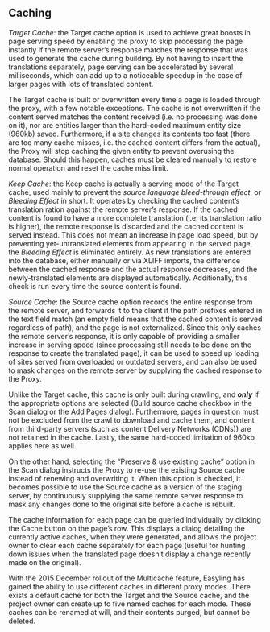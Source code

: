 Caching
-------

*Target Cache*: the Target cache option is used to achieve great boosts in page serving speed by enabling the proxy to skip processing the page instantly if the remote server’s response matches the response that was used to generate the cache during building. By not having to insert the translations separately, page serving can be accelerated by several milliseconds, which can add up to a noticeable speedup in the case of larger pages with lots of translated content.

The Target cache is built or overwritten every time a page is loaded through the proxy, with a few notable exceptions. The cache is not overwritten if the content served matches the content received (i.e. no processing was done on it), nor are entities larger than the hard-coded maximum entity size (960kb) saved. Furthermore, if a site changes its contents too fast (there are too many cache misses, i.e. the cached content differs from the actual), the Proxy will stop caching the given entity to prevent overusing the database. Should this happen, caches must be cleared manually to restore normal operation and reset the cache miss limit.

*Keep Cache*: the Keep cache is actually a serving mode of the Target cache, used mainly to prevent the *source language bleed-through effect*, or *Bleeding Effect* in short. It operates by checking the cached content’s translation ration against the remote server’s response. If the cached content is found to have a more complete translation (i.e. its translation ratio is higher), the remote response is discarded and the cached content is served instead. This does not mean an increase in page load speed, but by preventing yet-untranslated elements from appearing in the served page, the *Bleeding Effect* is eliminated entirely. As new translations are entered into the database, either manually or via XLIFF imports, the difference between the cached response and the actual response decreases, and the newly-translated elements are displayed automatically. Additionally, this check is run every time the source content is found.

*Source Cache*: the Source cache option records the entire response from the remote server, and forwards it to the client if the path prefixes entered in the text field match (an empty field means that the cached content is served regardless of path), and the page is not externalized. Since this only caches the remote server’s response, it is only capable of providing a smaller increase in serving speed (since processing still needs to be done on the response to create the translated page), it can be used to speed up loading of sites served from overloaded or outdated servers, and can also be used to mask changes on the remote server by supplying the cached response to the Proxy.

Unlike the Target cache, this cache is only built during crawling, and ***only*** if the appropriate options are selected (Build source cache checkbox in the Scan dialog or the Add Pages dialog). Furthermore, pages in question must not be excluded from the crawl to download and cache them, and content from third-party servers (such as content Delivery Networks (CDNs)) are not retained in the cache. Lastly, the same hard-coded limitation of 960kb applies here as well.

On the other hand, selecting the “Preserve & use existing cache” option in the Scan dialog instructs the Proxy to re-use the existing Source cache instead of renewing and overwriting it. When this option is checked, it becomes possible to use the Source cache as a version of the staging server, by continuously supplying the same remote server response to mask any changes done to the original site before a cache is rebuilt.

The cache information for each page can be queried individually by clicking the Cache button on the page’s row. This displays a dialog detailing the currently active caches, when they were generated, and allows the project owner to clear each cache separately for each page (useful for hunting down issues when the translated page doesn’t display a change recently made on the original).

With the 2015 December rollout of the Multicache feature, Easyling has gained the ability to use different caches in different proxy modes. There exists a default cache for both the Target and the Source cache, and the project owner can create up to five named caches for each mode. These caches can be renamed at will, and their contents purged, but cannot be deleted.

